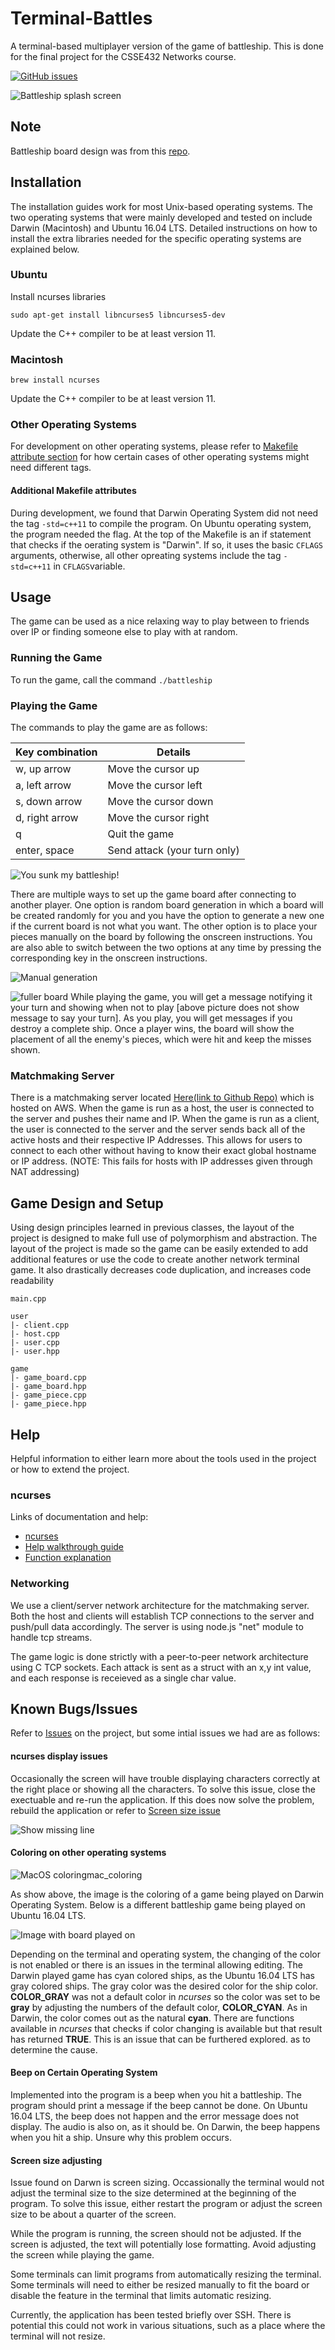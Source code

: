 # Terminal-Battles
A terminal-based multiplayer version of the game of battleship. This is done for the final project for the CSSE432 Networks course.

[![GitHub issues](https://img.shields.io/github/issues/mercieral/Terminal-Battles.svg?style=plastic)](https://github.com/Mercieral/Terminal-Battles/issues)

![Battleship splash screen](https://raw.githubusercontent.com/Mercieral/Terminal-Battles/master/images/splash_screen.png)

## Note

Battleship board design was from this [repo](https://github.com/corsaroquad/battleship-Curses-edu).

## Installation

The installation guides work for most Unix-based operating systems. The two operating systems that were mainly developed and tested on include Darwin (Macintosh) and Ubuntu 16.04 LTS. Detailed instructions on how to install the extra libraries needed for the specific operating systems are explained below.

### Ubuntu

Install ncurses libraries

```shell
sudo apt-get install libncurses5 libncurses5-dev
```

Update the C++ compiler to be at least version 11.

### Macintosh

```shell
brew install ncurses
```

Update the C++ compiler to be at least version 11.

### Other Operating Systems

For development on other operating systems, please refer to [Makefile attribute section](#additional-makefile-attributes) for how certain cases of other operating systems might need different tags.

#### Additional Makefile attributes

During development, we found that Darwin Operating System did not need the tag ` -std=c++11 ` to compile the program. On Ubuntu operating system, the program needed the flag. At the top of the Makefile is an if statement that checks if the oerating system is "Darwin". If so, it uses the basic ` CFLAGS ` arguments, otherwise, all other opreating systems include the tag ` -std=c++11 ` in ` CFLAGS `variable.

## Usage

The game can be used as a nice relaxing way to play between to friends over IP or finding someone else to play with at random. 

### Running the Game

To run the game, call the command ` ./battleship `

### Playing the Game

The commands to play the game are as follows:

| Key combination | Details                      |
| --------------- | ---------------------------- |
| w, up arrow     | Move the cursor up           |
| a, left arrow   | Move the cursor left         |
| s, down arrow   | Move the cursor down         |
| d, right arrow  | Move the cursor right        |
| q               | Quit the game                |
| enter, space    | Send attack (your turn only) |

![You sunk my battleship!](https://raw.githubusercontent.com/Mercieral/Terminal-Battles/master/images/battleship_sunk.png)

There are multiple ways to set up the game board after connecting to another player. One option is random board generation in which a board will be created randomly for you and you have the option to generate a new one if the current board is not what you want. The other option is to place your pieces manually on the board by following the onscreen instructions. You are also able to switch between the two options at any time by pressing the corresponding key in the onscreen instructions.

![Manual generation](https://github.com/Mercieral/Terminal-Battles/blob/master/images/manual_generation_2.png)


![fuller board](https://raw.githubusercontent.com/Mercieral/Terminal-Battles/master/images/fuller_board.png)
While playing the game, you will get a message notifying it your turn and showing when not to play [above picture does not show message to say your turn]. As you play, you will get messages if you destroy a complete ship. Once a player wins, the board will show the placement of all the enemy's pieces, which were hit and keep the misses shown. 


### Matchmaking Server
There is a matchmaking server located [Here(link to Github Repo)](https://github.com/Mercieral/terminal-battles-server) which is hosted on AWS. When the game is run as a host, the user is connected to the server and pushes their name and IP. When the game is run as a client, the user is connected to the server and the server sends back all of the active hosts and their respective IP Addresses. This allows for users to connect to each other without having to know their exact global hostname or IP address.
(NOTE: This fails for hosts with IP addresses given through NAT addressing)

## Game Design and Setup

Using design principles learned in previous classes, the layout of the project is designed to make full use of polymorphism and abstraction. The layout of the project is made so the game can be easily extended to add additional features or use the code to create another network terminal game. It also drastically decreases code duplication, and increases code readability

```
main.cpp

user
|- client.cpp
|- host.cpp
|- user.cpp
|- user.hpp

game
|- game_board.cpp
|- game_board.hpp
|- game_piece.cpp
|- game_piece.hpp
```

## Help

Helpful information to either learn more about the tools used in the project or how to extend the project.

### ncurses

Links of documentation and help:
- [ncurses](http://invisible-island.net/ncurses/)
- [Help walkthrough guide](http://tldp.org/HOWTO/NCURSES-Programming-HOWTO/)
- [Function explanation](http://edlinuxeditor.blogspot.com/p/ncurses-library-tutorial.html)

### Networking

We use a client/server network architecture for the matchmaking server. Both the host and clients will establish TCP connections to the server and push/pull data accordingly. The server is using node.js "net" module to handle tcp streams.

The game logic is done strictly with a peer-to-peer network architecture using C TCP sockets. Each attack is sent as a struct with an x,y int value, and each response is receieved as a single char value.

## Known Bugs/Issues

Refer to [Issues](https://github.com/Mercieral/Terminal-Battles/issues) on the project, but some intial issues we had are as follows:

#### ncurses display issues
[comment]: <> (Issue: Mercieral/Terminal-Battles#5)

Occasionally the screen will have trouble displaying characters correctly at the right place or showing all the characters. To solve this issue, close the exectuable and re-run the application. If this does now solve the problem, rebuild the application or refer to [Screen size issue](#screen-size-adjusting)

![Show missing line](https://raw.githubusercontent.com/Mercieral/Terminal-Battles/master/images/error_missing_line.png)

#### Coloring on other operating systems
[comment]: <> (Issue: Mercieral/Terminal-Battles#6)

![MacOS coloring](https://raw.githubusercontent.com/Mercieral/Terminal-Battles/master/images/mac_coloring.png)mac_coloring

As show above, the image is the coloring of a game being played on Darwin Operating System. Below is a different battleship game being played on Ubuntu 16.04 LTS.

![Image with board played on](https://raw.githubusercontent.com/Mercieral/Terminal-Battles/master/images/fuller_board.png)

Depending on the terminal and operating system, the changing of the color is not enabled or there is an issues in the terminal allowing editing. The Darwin played game has cyan colored ships, as the Ubuntu 16.04 LTS has gray colored ships. The gray color was the desired color for the ship color. **COLOR_GRAY** was not a default color in *ncurses* so the color was set to be **gray** by adjusting the numbers of the default color, **COLOR_CYAN**. As in Darwin, the color comes out as the natural **cyan**. There are functions available in *ncurses* that checks if color changing is available but that result has returned **TRUE**. This is an issue that can be furthered explored. as to determine the cause.

#### Beep on Certain Operating System
[comment]: <> (Issue: Mercieral/Terminal-Battles#7)

Implemented into the program is a beep when you hit a battleship. The program should print a message if the beep cannot be done. On Ubuntu 16.04 LTS, the beep does not happen and the error message does not display. The audio is also on, as it should be. On Darwin, the beep happens when you hit a ship. Unsure why this problem occurs.

#### Screen size adjusting
[comment]: <> (Issue: Mercieral/Terminal-Battles#8)

Issue found on Darwn is screen sizing. Occassionally the terminal would not adjust the terminal size to the size determined at the beginning of the program. To solve this issue, either restart the program or adjust the screen size to be about a quarter of the screen.

While the program is running, the screen should not be adjusted. If the screen is adjusted, the text will potentially lose formatting. Avoid adjusting the screen while playing the game.

Some terminals can limit programs from automatically resizing the terminal. Some terminals will need to either be resized manually to fit the board or disable the feature in the terminal that limits automatic resizing.

Currently, the application has been tested briefly over SSH. There is potential this could not work in various situations, such as a place where the terminal will not resize.

